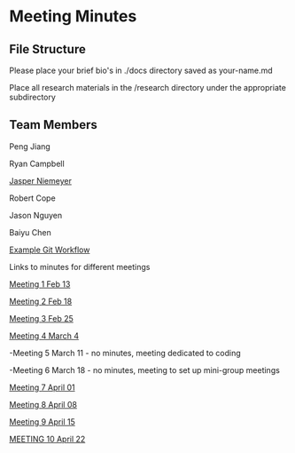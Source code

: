 
# Meeting Minutes

## File Structure
Please place your brief bio's in ./docs directory saved as your-name.md

Place all research materials in the /research directory under the appropriate subdirectory

## Team Members

Peng Jiang

Ryan Campbell

[Jasper Niemeyer](./docs/jasper-niemeyer.md)

Robert Cope

Jason Nguyen

Baiyu Chen

[Example Git Workflow](./docs/workflow.md)

Links to minutes for different meetings

[Meeting 1 Feb 13](./minutes/Minutes-02-13)

[Meeting 2 Feb 18](./minutes/Minutes-02-18.md)

[Meeting 3 Feb 25](./minutes/Minutes-02-25.md)

[Meeting 4 March 4](./minutes/Minutes-03-04.md)

-Meeting 5 March 11 - no minutes, meeting dedicated to coding

-Meeting 6 March 18 - no minutes, meeting to set up mini-group meetings

[Meeting 7 April 01](./minutes/Minutes-04-01.md)

[Meeting 8 April 08](./minutes/Minutes-04-08.md)

[Meeting 9 April 15](./minutes/Minutes-04-15.md)

[MEETING 10 April 22](./minutes/Mites-04-22.md)
